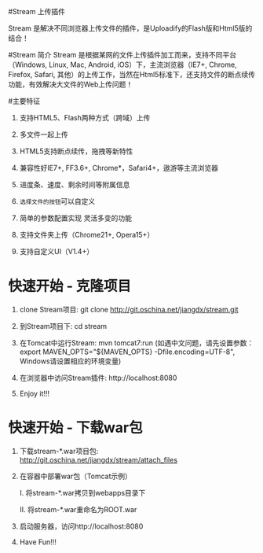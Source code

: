 #Stream 上传插件

Stream 是解决不同浏览器上传文件的插件，是Uploadify的Flash版和Html5版的结合！

#Stream 简介
Stream 是根据某网的文件上传插件加工而来，支持不同平台（Windows, Linux, Mac, Android, iOS）下，主流浏览器（IE7+, Chrome, Firefox, Safari, 其他）的上传工作，当然在Html5标准下，还支持文件的断点续传功能，有效解决大文件的Web上传问题！

#主要特征
1. 支持HTML5、Flash两种方式（跨域）上传

2. 多文件一起上传

3. HTML5支持断点续传，拖拽等新特性

4. 兼容性好IE7+, FF3.6+, Chrome*，Safari4+，遨游等主流浏览器

5. 进度条、速度、剩余时间等附属信息

6. `选择文件的按钮`可以自定义

7. 简单的参数配置实现 灵活多变的功能

8. 支持文件夹上传（Chrome21+, Opera15+）

9. 支持自定义UI（V1.4+）


# 快速开始 - 克隆项目
1. clone Stream项目: git clone http://git.oschina.net/jiangdx/stream.git
2. 到Stream项目下: cd stream
3. 在Tomcat中运行Stream: mvn tomcat7:run
   (如遇中文问题，请先设置参数：export MAVEN_OPTS="${MAVEN_OPTS} -Dfile.encoding=UTF-8", Windows请设置相应的环境变量)
    
4. 在浏览器中访问Stream插件: http://localhost:8080
5. Enjoy it!!!


# 快速开始 - 下载war包
1. 下载stream-*.war项目包: http://git.oschina.net/jiangdx/stream/attach_files
2. 在容器中部署war包（Tomcat示例）

     I.  将stream-*.war拷贝到webapps目录下

     II. 将stream-*.war重命名为ROOT.war
3. 启动服务器，访问http://localhost:8080
4. Have Fun!!! 
